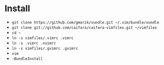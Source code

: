 # Install

* `git clone https://github.com/gmarik/vundle.git ~/.vim/bundle/vundle`
* `git clone git://github.com/caifara/caifara-vimfiles.git ~/vimfiles`
* `cd ~`
* `ln -s vimfiles/.vimrc .vimrc `
* `ln -s .vimrc .nvimrc`
* `ln -s vimfiles/.gvimrc .gvimrc`
* `vim`
* `:BundleInstall`
